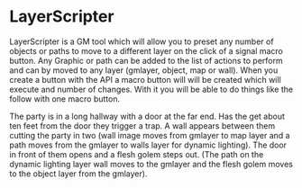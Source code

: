 # LayerScripter

LayerScripter is a GM tool which will allow you to preset any number of objects or paths to move to a different layer on the click of a signal macro button. Any Graphic or path can be added to the list of actions to perform and can by moved to any layer (gmlayer, object, map or wall). When you create a button with the API a macro button will will be created which will execute and number of changes. With it you will be able to do things like the follow with one macro button.

The party is in a long hallway with a door at the far end. Has the get about ten feet from the door they trigger a trap. A wall appears between them cutting the party in two (wall image moves from gmlayer to map layer and a path moves from the gmlayer to walls layer for dynamic lighting). The door in front of them opens and a flesh golem steps out. (The path on the dynamic lighting layer wall moves to the gmlayer and the flesh golem moves to the object layer from the gmlayer). 
